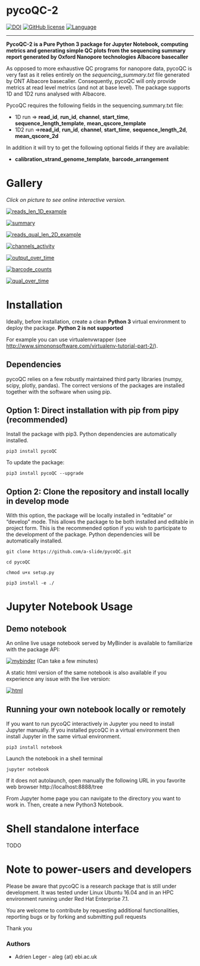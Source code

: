 # pycoQC-2

[![DOI](https://zenodo.org/badge/94531811.svg)](https://zenodo.org/badge/latestdoi/94531811)
[![GitHub license](https://img.shields.io/github/license/a-slide/pycoQC.svg)](https://github.com/a-slide/pycoQC/blob/master/LICENSE)
[![Language](./pictures/language-Python3-brightgreen.svg)](https://www.python.org/)

---

**PycoQC-2 is a Pure Python 3 package for Jupyter Notebook, computing metrics and generating simple QC plots from the sequencing summary report generated by Oxford Nanopore technologies Albacore basecaller**

As opposed to more exhaustive QC programs for nanopore data, pycoQC is very fast as it relies entirely on the *sequencing_summary.txt* file generated by ONT Albacore basecaller. Consequently, pycoQC will only provide metrics at read level metrics (and not at base level). The package supports 1D and 1D2 runs analysed with Albacore.

PycoQC requires the following fields in the sequencing.summary.txt file:

* 1D run => **read_id**, **run_id**, **channel**, **start_time**, **sequence_length_template**, **mean_qscore_template**
* 1D2 run =>**read_id**, **run_id**, **channel**, **start_time**, **sequence_length_2d**, **mean_qscore_2d**

In addition it will try to get the following optional fields if they are available:

* **calibration_strand_genome_template**, **barcode_arrangement**

# Gallery

*Click on picture to see online interactive version.*

[![reads_len_1D_example](./pictures/reads_len_1D_example.png)](https://plot.ly/~aleg/2/distribution-of-read-length/)

[![summary](./pictures/summary.png)](https://plot.ly/~aleg/16/)

[![reads_qual_len_2D_example](./pictures/reads_qual_len_2D_example.png)](https://plot.ly/~aleg/3/mean-read-quality-per-sequence-length/)

[![channels_activity](./pictures/channels_activity.png)](https://plot.ly/~aleg/4/output-per-channel-over-experiment-time/)

[![output_over_time](./pictures/output_over_time.png)](https://plot.ly/~aleg/5/output-over-experiment-time/)

[![barcode_counts](./pictures/barcode_counts.png)](https://plot.ly/~aleg/7/percentage-of-reads-per-barcode/)

[![qual_over_time](./pictures/qual_over_time.png)](https://plot.ly/~aleg/6/mean-read-quality-over-experiment-time/)

# Installation

Ideally, before installation, create a clean **Python 3** virtual environment to deploy the package. **Python 2 is not supported**

For example you can use virtualenvwrapper (see http://www.simononsoftware.com/virtualenv-tutorial-part-2/).

## Dependencies

pycoQC relies on a few robustly maintained third party libraries (numpy, scipy, plotly, pandas). The correct versions of the packages are installed together with the software when using pip.

## Option 1: Direct installation with pip from pipy (recommended)

Install the package with pip3. Python dependencies are automatically installed.

`pip3 install pycoQC`

To update the package:

`pip3 install pycoQC --upgrade`


## Option 2: Clone the repository and install locally in develop mode

With this option, the package will be locally installed in “editable” or “develop” mode. This allows the package to be both installed and editable in project form. This is the recommended option if you wish to participate to the development of the package. Python dependencies will be automatically installed.

`git clone https://github.com/a-slide/pycoQC.git`

`cd pycoQC`

`chmod u+x setup.py`

`pip3 install -e ./`

# Jupyter Notebook Usage

## Demo notebook

An online live usage notebook served by MyBinder is available to familiarize with the package API:

[![mybinder](./pictures/launch-mybinder-red.svg)](https://mybinder.org/v2/gh/a-slide/pycoQC/master?filepath=docs%2FpycoQC_usage.ipynb) (Can take a few minutes)

A static html version of the same notebook is also available if you experience any issue with the live version:

[![html](./pictures/static-html-blue.svg)](https://a-slide.github.io/pycoQC/pycoQC_usage.html)

## Running your own notebook locally or remotely

If you want to run pycoQC interactively in Jupyter you need to install Jupyter manually. If you installed pycoQC in a virtual environment then install Jupyter in the same virtual environment.

`pip3 install notebook`

Launch the notebook in a shell terminal

`jupyter notebook`

If it does not autolaunch, open manually the following URL in you favorite web browser http://localhost:8888/tree

From Jupyter home page you can navigate to the directory you want to work in. Then, create a new Python3 Notebook.


# Shell standalone interface

TODO

# Note to power-users and developers

Please be aware that pycoQC is a research package that is still under development. It was tested under Linux Ubuntu 16.04 and in an HPC environment running under Red Hat Enterprise 7.1.

You are welcome to contribute by requesting additional functionalities, reporting bugs or by forking and submitting pull requests

Thank you

### Authors

* Adrien Leger - aleg {at} ebi.ac.uk

